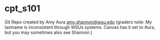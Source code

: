 # cpt_s101
Git Repo created by Amy Aura
amy.shannon@wsu.edu
(graders note: My lastname is inconsistent through WSUs systems. Canvas has it set to Aura, but you may sometimes also see Shannon.)
